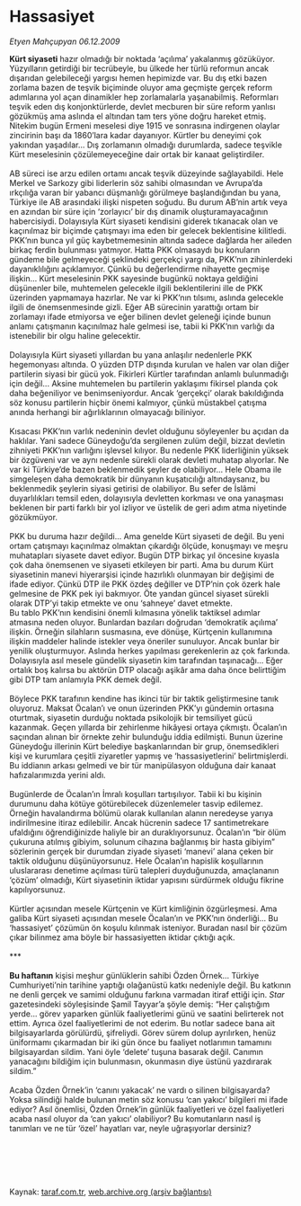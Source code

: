 # Hassasiyet

*Etyen Mahçupyan 06.12.2009*

<div class="taraf_structure_2col_1zq">
<div class="margen_n">



 <p><b>Kürt siyaseti</b> hazır olmadığı bir noktada ‘açılıma’ yakalanmış gözüküyor. Yüzyılların getirdiği bir tecrübeyle, bu ülkede her türlü reformun ancak dışarıdan gelebileceği yargısı hemen hepimizde var. Bu dış etki bazen zorlama bazen de teşvik biçiminde oluyor ama geçmişte gerçek reform adımlarına yol açan dinamikler hep zorlamalarla yaşanabilmiş. Reformları teşvik eden dış konjonktürlerde, devlet mecburen bir süre reform yanlısı gözükmüş ama aslında el altından tam ters yöne doğru hareket etmiş. Nitekim bugün Ermeni meselesi diye 1915 ve sonrasına indirgenen olaylar zincirinin başı da 1860’lara kadar dayanıyor. Kürtler bu deneyimi çok yakından yaşadılar... Dış zorlamanın olmadığı durumlarda, sadece teşvikle Kürt meselesinin çözülemeyeceğine dair ortak bir kanaat geliştirdiler. <br/><br/>AB süreci ise arzu edilen ortamı ancak teşvik düzeyinde sağlayabildi. Hele Merkel ve Sarkozy gibi liderlerin söz sahibi olmasından ve Avrupa’da ırkçılığa varan bir yabancı düşmanlığı görülmeye başlandığından bu yana, Türkiye ile AB arasındaki ilişki nispeten soğudu. Bu durum AB’nin artık veya en azından bir süre için ‘zorlayıcı’ bir dış dinamik oluşturamayacağının habercisiydi. Dolayısıyla Kürt siyaseti kendisini giderek tıkanacak olan ve kaçınılmaz bir biçimde çatışmayı ima eden bir gelecek beklentisine kilitledi. PKK’nın bunca yıl güç kaybetmemesinin altında sadece dağlarda her aileden birkaç ferdin bulunması yatmıyor. Hatta PKK olmasaydı bu konuların gündeme bile gelmeyeceği şeklindeki gerçekçi yargı da, PKK’nın zihinlerdeki dayanıklılığını açıklamıyor. Çünkü bu değerlendirme nihayette geçmişe ilişkin... Kürt meselesinin PKK sayesinde bugünkü noktaya geldiğini düşünenler bile, muhtemelen gelecekle ilgili beklentilerini ille de PKK üzerinden yapmamaya hazırlar. Ne var ki PKK’nın tılsımı, aslında gelecekle ilgili de önemsenmesinde gizli. Eğer AB sürecinin yarattığı ortam bir zorlamayı ifade etmiyorsa ve eğer bilinen devlet geleneği içinde bunun anlamı çatışmanın kaçınılmaz hale gelmesi ise, tabii ki PKK’nın varlığı da istenebilir bir olgu haline gelecektir. <br/><br/>Dolayısıyla Kürt siyaseti yıllardan bu yana anlaşılır nedenlerle PKK hegemonyası altında. O yüzden DTP dışında kurulan ve halen var olan diğer partilerin siyasi bir gücü yok. Fikirleri Kürtler tarafından anlamlı bulunmadığı için değil... Aksine muhtemelen bu partilerin yaklaşımı fikirsel planda çok daha beğeniliyor ve benimseniyordur. Ancak ‘gerçekçi’ olarak bakıldığında söz konusu partilerin hiçbir önemi kalmıyor, çünkü müstakbel çatışma anında herhangi bir ağırlıklarının olmayacağı biliniyor. <br/><br/>Kısacası PKK’nın varlık nedeninin devlet olduğunu söyleyenler bu açıdan da haklılar. Yani sadece Güneydoğu’da sergilenen zulüm değil, bizzat devletin zihniyeti PKK’nın varlığını işlevsel kılıyor. Bu nedenle PKK liderliğinin yüksek bir özgüveni var ve aynı nedenle sürekli olarak devleti muhatap alıyorlar. Ne var ki Türkiye’de bazen beklenmedik şeyler de olabiliyor... Hele Obama ile simgeleşen daha demokratik bir dünyanın kuşatıcılığı altındaysanız, bu beklenmedik şeylerin siyasi getirisi de olabiliyor. Bu sefer de İslâmi duyarlılıkları temsil eden, dolayısıyla devletten korkması ve ona yanaşması beklenen bir parti farklı bir yol izliyor ve üstelik de geri adım atma niyetinde gözükmüyor. <br/><br/>PKK bu duruma hazır değildi... Ama genelde Kürt siyaseti de değil. Bu yeni ortam çatışmayı kaçınılmaz olmaktan çıkardığı ölçüde, konuşmayı ve meşru muhatapları siyasete davet ediyor. Bugün DTP birkaç yıl öncesine kıyasla çok daha önemsenen ve siyaseti etkileyen bir parti. Ama bu durum Kürt siyasetinin manevi hiyerarşisi içinde hazırlıklı olunmayan bir değişimi de ifade ediyor. Çünkü DTP ile PKK özdeş değiller ve DTP’nin çok özerk hale gelmesine de PKK pek iyi bakmıyor. Öte yandan güncel siyaset sürekli olarak DTP’yi takip etmekte ve onu ‘sahneye’ davet etmekte. <br/>Bu tablo PKK’nın kendisini önemli kılmasına yönelik taktiksel adımlar atmasına neden oluyor. Bunlardan bazıları doğrudan ‘demokratik açılıma’ ilişkin. Örneğin silahların susmasına, eve dönüşe, Kürtçenin kullanımına ilişkin maddeler halinde istekler veya öneriler sunuluyor. Ancak bunlar bir yenilik oluşturmuyor. Aslında herkes yapılması gerekenlerin az çok farkında. Dolayısıyla asıl mesele gündelik siyasetin kim tarafından taşınacağı... Eğer ortalık boş kalırsa bu aktörün DTP olacağı aşikâr ama daha önce belirttiğim gibi DTP tam anlamıyla PKK demek değil. <br/><br/>Böylece PKK tarafının kendine has ikinci tür bir taktik geliştirmesine tanık oluyoruz. Maksat Öcalan’ı ve onun üzerinden PKK’yı gündemin ortasına oturtmak, siyasetin durduğu noktada psikolojik bir temsiliyet gücü kazanmak. Geçen yıllarda bir zehirlenme hikâyesi ortaya çıkmıştı. Öcalan’ın saçından alınan bir örnekte zehir bulunduğu iddia edilmişti. Bunun üzerine Güneydoğu illerinin Kürt belediye başkanlarından bir grup, önemsedikleri kişi ve kurumlara çeşitli ziyaretler yapmış ve ‘hassasiyetlerini’ belirtmişlerdi. Bu iddianın arkası gelmedi ve bir tür manipülasyon olduğuna dair kanaat hafızalarımızda yerini aldı. <br/><br/>Bugünlerde de Öcalan’ın İmralı koşulları tartışılıyor. Tabii ki bu kişinin durumunu daha kötüye götürebilecek düzenlemeler tasvip edilemez. Örneğin havalandırma bölümü olarak kullanılan alanın neredeyse yarıya indirilmesine itiraz edilebilir. Ancak hücrenin sadece 17 santimetrekare ufaldığını öğrendiğinizde haliyle bir an duraklıyorsunuz. Öcalan’ın “bir ölüm çukuruna atılmış gibiyim, solunum cihazına bağlanmış bir hasta gibiyim” sözlerinin gerçek bir durumdan ziyade siyaseti ‘manevi’ alana çeken bir taktik olduğunu düşünüyorsunuz. Hele Öcalan’ın hapislik koşullarının uluslararası denetime açılması türü talepleri duyduğunuzda, amaçlananın ‘çözüm’ olmadığı, Kürt siyasetinin iktidar yapısını sürdürmek olduğu fikrine kapılıyorsunuz. <br/><br/>Kürtler açısından mesele Kürtçenin ve Kürt kimliğinin özgürleşmesi. Ama galiba Kürt siyaseti açısından mesele Öcalan’ın ve PKK’nın önderliği... Bu ‘hassasiyet’ çözümün ön koşulu kılınmak isteniyor. Buradan nasıl bir çözüm çıkar bilinmez ama böyle bir hassasiyetten iktidar çıktığı açık. <br/><br/>***<b> <br/><br/>Bu haftanın</b> kişisi meşhur günlüklerin sahibi Özden Örnek... Türkiye Cumhuriyeti’nin tarihine yaptığı olağanüstü katkı nedeniyle değil. Bu katkının ne denli gerçek ve samimi olduğunu farkına varmadan itiraf ettiği için. <i>Star</i> gazetesindeki söyleşisinde Şamil Tayyar’a şöyle demiş: “Her çalıştığım yerde... görev yaparken günlük faaliyetlerimi günü ve saatini belirterek not ettim. Ayrıca özel faaliyetlerimi de not ederim. Bu notlar sadece bana ait bilgisayarlarda görülürdü, şifreliydi. Görev sürem dolup ayrılırken, henüz üniformamı çıkarmadan bir iki gün önce bu faaliyet notlarımın tamamını bilgisayardan sildim. Yani öyle ‘delete’ tuşuna basarak değil. Canımın yanacağını bildiğim için bulunmasın, okunmasın diye üstünü yazdırarak sildim.” <br/><br/>Acaba Özden Örnek’in ‘canını yakacak’ ne vardı o silinen bilgisayarda? Yoksa silindiği halde bulunan metin söz konusu ‘can yakıcı’ bilgileri mi ifade ediyor? Asıl önemlisi, Özden Örnek’in günlük faaliyetleri ve özel faaliyetleri acaba nasıl oluyor da ‘can yakıcı’ olabiliyor? Bu komutanların nasıl iş tanımları ve ne tür ‘özel’ hayatları var, neyle uğraşıyorlar dersiniz? </p>
<br/>
<br/>
<br/>



<br/>


<div id="taraf_not">
</div>

</div>


</div>

Kaynak: [taraf.com.tr](http://taraf.com.tr:80/makale/8877.htm), [web.archive.org (arşiv bağlantısı)](http://web.archive.org/web/20100213090639/http://taraf.com.tr:80/makale/8877.htm)
